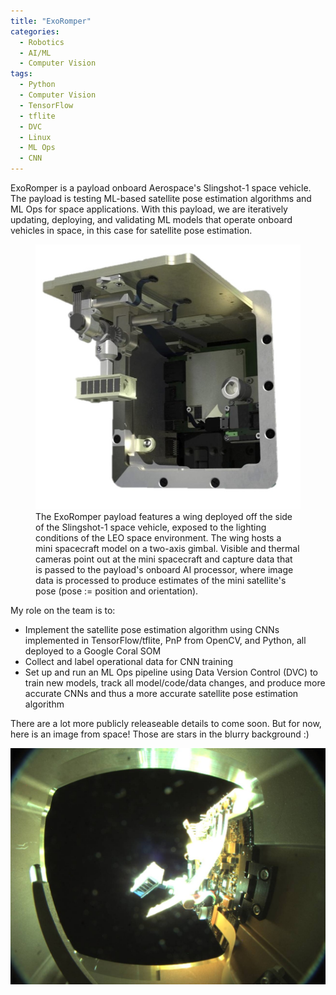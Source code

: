 ```yaml
---
title: "ExoRomper"
categories:
  - Robotics
  - AI/ML
  - Computer Vision
tags:
  - Python
  - Computer Vision
  - TensorFlow
  - tflite
  - DVC
  - Linux
  - ML Ops
  - CNN
---
```


ExoRomper is a payload onboard Aerospace's Slingshot-1 space vehicle.
The payload is testing ML-based satellite pose estimation algorithms and ML Ops for space applications.
With this payload, we are iteratively updating, deploying, and validating ML models that operate onboard vehicles in space, in this case for satellite pose estimation.


<figure>
    <img src="/assets/images/portfolio/exoromper/cad_square.jpeg">
    <figcaption>
      The ExoRomper payload features a wing deployed off the side of the
      Slingshot-1 space vehicle, exposed to the lighting conditions of the LEO space environment.
      The wing hosts a mini spacecraft model on a two-axis gimbal.
      Visible and thermal cameras point out at the mini spacecraft and capture data that is passed to the
      payload's onboard AI processor, where image data is processed to
      produce estimates of the mini satellite's pose (pose := position and orientation).
    </figcaption>
</figure>

My role on the team is to:
- Implement the satellite pose estimation algorithm using CNNs implemented in TensorFlow/tflite, PnP from OpenCV, and Python, all deployed to a Google Coral SOM
- Collect and label operational data for CNN training
- Set up and run an ML Ops pipeline using Data Version Control (DVC) to train new models, track all model/code/data changes, and produce more accurate CNNs and thus a more accurate satellite pose estimation algorithm

There are a lot more publicly releaseable details to come soon. But for now, here is an image from space! Those are stars in the blurry background :)

<img src="/assets/images/portfolio/exoromper/exoromper_space_up.jpg">



<!-- ## The Pose Estimation Algorithm
The pose estimation algorithm works in a three-step process as follows:

<figure>
    <img src="/assets/images/portfolio/exoromper/pose_est_1.jpeg">
    <figcaption>Objection detection - First the satellite is detected in the input image using yolov5-nano. A cropped image results from the bounding box. </figcaption>
</figure>

<figure>
    <img src="/assets/images/portfolio/exoromper/pose_est_2.jpeg">
    <figcaption>Keypoint detection - Zoom in on the cropped image and predict the 2D keypoint pixel coordinates of the satellite using a custom TensorFlow/tflite KeypointDetector.</figcaption>
</figure>

<figure>
    <img src="/assets/images/portfolio/exoromper/pose_est_3.jpeg">
    <figcaption>Perspective-n-Point (PnP) - Use the predicted 2D keypoint pixel coords, the camera intrinsics, and the known 3D model to estimate the pose of the satellite (position and orientation).</figcaption>
</figure>


## Improving the Algorithm's Operational Performance with ML Ops
The lighting conditions in space are tough, and the original models were trained on simulated data only, so I'm improving the algorithm's real-world performance by:
- Collecting and labeling lots of data from the flight unit in LEO
- Using a custom DVC pipeline to:
  - Preprocess data
  - Train more accurate objection detection and keypoint detection models
  - Track all the model, code, and data changes as well as hyperparameters and training results
- Uplinking lighter, faster, more accurate models to the flight unit after testing is complete on the ground unit

Oh did I mention that the payload is in space already! Here are some pictures straight from the flight unit. Those are stars in the background :)

<figure>
    <img src="/assets/images/portfolio/exoromper/exoromper_space_up.jpg">
    <figcaption></figcaption>
</figure>


<figure>
    <img src="/assets/images/portfolio/exoromper/exoromper_space.jpg">
    <figcaption></figcaption>
</figure> -->


